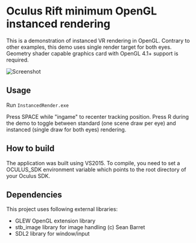 Oculus Rift minimum OpenGL instanced rendering
================

This is a demonstration of instanced VR rendering in OpenGL. Contrary to other examples, this demo uses single render target for both eyes. Geometry shader capable graphics card with OpenGL 4.1+ support is required.

![Screenshot](http://kondrak.info/images/vr_minimum.png?raw=true)

Usage
-----
Run <code>InstancedRender.exe</code>

Press SPACE while "ingame" to recenter tracking position.  Press R during the demo to toggle between standard (one scene draw per eye) and instanced (single draw for both eyes) rendering.

How to build
-------
The application was built using VS2015. To compile, you need to set a OCULUS_SDK environment variable which points to the root directory of your Oculus SDK.

Dependencies
-------
This project uses following external libraries:

- GLEW OpenGL extension library
- stb_image library for image handling (c) Sean Barret
- SDL2 library for window/input 
